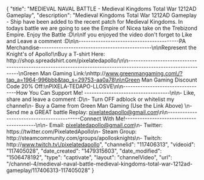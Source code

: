 {
    "title": "MEDIEVAL NAVAL BATTLE - Medieval Kingdoms Total War 1212AD Gameplay",
    "description": "Medieval Kingdoms Total War 1212AD Gameplay - Ship have been added to the recent patch for Medieval Kingdoms.  In todays battle we are going to see the Empire of Nicea take on the Trebizond Empire.  Enjoy the Battle :D\n\nIf you enjoyed the video don't forget to Like and Leave a comment :D\n\n-----------------------------------------PA Merchandise----------------------------------------------\n\nRepresent the Knight's of Apollo!\nBuy a T-shirt Here: http:\/\/shop.spreadshirt.com\/pixelatedapollo\/\n\n---------------------------------------------------------------------------------------------------------------\nGreen Man Gaming Link:\nhttp:\/\/www.greenmangaming.com\/?tap_a=1964-996bbb&tap_s=29753-aa0a78\n\nGreen Man Gaming Discount Code 20% Off:\nPIXELA-TEDAPO-LLOSVE\n\n----------------------------------How You Can Support Me! -----------------------------------\n\n- Like, share and leave a comment :D\n- Turn OFF adblock or whitelist my channel\n- Buy a Game from Green Man Gaming (Use the Link Above) \n- Send me a GREAT battle Replay: pixelatedapollo@gmail.com\n\n------------------------------------------Connect With Me!-----------------------------------------\n\n- Email: pixelatedapollo@gmail.com\n- Twitter: https:\/\/twitter.com\/PixelatedApollo\n- Steam Group:  http:\/\/steamcommunity.com\/groups\/apollosknights\n- Twitch: http:\/\/www.twitch.tv\/pixelatedapollo",
    "channelid": "117406313",
    "videoid": "117405028",
    "date_created": "1479315603",
    "date_modified": "1506478192",
    "type": "captivate",
    "layout": "channelVideo",
    "url": "\/channel-4\/medieval-naval-battle-medieval-kingdoms-total-war-1212ad-gameplay\/117406313-117405028"
}